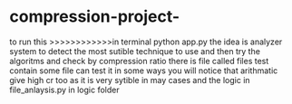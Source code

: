 # compression-project-
to run this >>>>>>>>>>>>in terminal python app.py
the idea is analyzer system to detect the most sutible technique to use and then try the algoritms and check by compression ratio 
there is file called files test contain some file can test it 
in some ways you will notice that arithmatic give high cr too as it is very sytible in may cases 
and the logic in file_anlaysis.py in logic folder 
